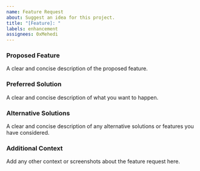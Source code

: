 ```yaml
---
name: Feature Request
about: Suggest an idea for this project.
title: "[Feature]: "
labels: enhancement
assignees: 0xMehedi
---
```


<!-- cspell:words Mehedi -->

### Proposed Feature

A clear and concise description of the proposed feature.

### Preferred Solution

A clear and concise description of what you want to happen.

### Alternative Solutions

A clear and concise description of any alternative solutions or features you have considered.

### Additional Context

Add any other context or screenshots about the feature request here.
